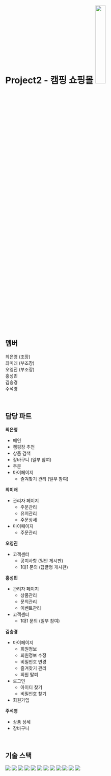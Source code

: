 # Project2 - 캠핑 쇼핑몰 <img width="25%" src="https://user-images.githubusercontent.com/70963337/163681499-ff3e4fa9-8d14-4a03-affe-70dc45c803a3.png"/>

<br>

## 멤버  
최은영 (조장)  
최미래 (부조장)  
오영진 (부조장)  
홍성민  
김승경  
주석영  

<br>

## 담당 파트
**최은영**  
- 메인
- 캠핑장 추천
- 상품 검색
- 장바구니 (일부 참여)
- 주문 
- 마이페이지
  - 즐겨찾기 관리 (일부 참여)

**최미래**
- 관리자 페이지
  - 주문관리
  - 유저관리
  - 주문상세
- 마이페이지
  - 주문관리

**오영진**
- 고객센터
  - 공지사항 (일반 게시판)
  - 1대1 문의 (답글형 게시판) 

**홍성민**
- 관리자 페이지 
  - 상품관리
  - 문의관리
  - 이벤트관리
- 고객센터
  - 1대1 문의 (일부 참여)

**김승경**  
- 마이페이지
  - 회원정보
  - 회원정보 수정
  - 비밀번호 변경
  - 즐겨찾기 관리
  - 회원 탈퇴
- 로그인
  - 아이디 찾기
  - 비밀번호 찾기
- 회원가입 

**주석영**
- 상품 상세
- 장바구니

<br>

## 기술 스택  
<img src="https://img.shields.io/badge/Spring-6DB33F?style=flat&logo=Spring&logoColor=white"/> <img src="https://img.shields.io/badge/Java-007396?style=flat&logo=Java&logoColor=white"/> <img src="https://img.shields.io/badge/Vue.js-4FC08D?style=flat&logo=Vue.js&logoColor=white"/> <img src="https://img.shields.io/badge/HTML5-E34F26?style=flat&logo=HTML5&logoColor=white"/> <img src="https://img.shields.io/badge/CSS3-1572B6?style=flat&logo=CSS3&logoColor=white"/> <img src="https://img.shields.io/badge/JavaScript-F7DF1E?style=flat&logo=JavaScript&logoColor=white"/> <img src="https://img.shields.io/badge/JSP-FE642E?style=flat&logo=JSP&logoColor=white"/> <img src="https://img.shields.io/badge/JQuery-0769AD?style=flat&logo=JQuery&logoColor=white"/> <img src="https://img.shields.io/badge/AJAX-2E64FE?style=flat&logo=AJAX&logoColor=white"/> <img src="https://img.shields.io/badge/Eclipse IDE-2C2255?style=flat&logo=Eclipse IDE&logoColor=white"/> <img src="https://img.shields.io/badge/Oracle-F80000?style=flat&logo=Oracle&logoColor=white"/> <img src="https://img.shields.io/badge/Github-181717?style=flat&logo=github&logoColor=white"/>
